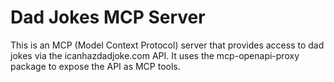 # Dad Jokes MCP Server

This is an MCP (Model Context Protocol) server that provides access to dad jokes via the icanhazdadjoke.com API. It uses the mcp-openapi-proxy package to expose the API as MCP tools.
